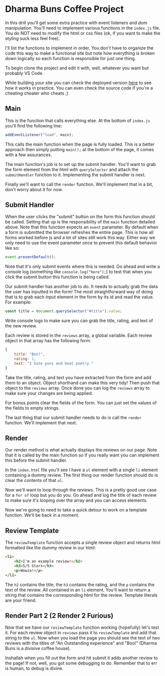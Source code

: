 # Dharma Buns Coffee Project
In this drill you'll get some extra practice with event listeners and dom manipulation. You'll need to implement various functions in the `index.js` file. You do NOT need to modify the html or css files (ok, if you want to make the styling suck less feel free).

I'll list the functions to implement in order. You don't have to organize the code this way to make a functional site but note how everything is broken down logically so each function is responsible for just one thing.

To begin clone the project and edit it with, well, whatever you want but probably VS Code.

While building your site you can check the deployed version [here](https://assert-justice.github.io/dharma_buns_site/) to see how it works in practice. You can even check the source code if you're a cheating cheater who cheats ;)

## Main
This is the function that calls everything else. At the bottom of `index.js` you'll find the following line:
```js
addEventListener("load", main);
```
This calls the main function when the page is fully loaded. This is a better approach then simply putting `main();` at the bottom of the page, it comes with a few assurances.

The main function's job is to set up the submit handler. You'll want to grab the form element from the html with `querySelector` and attach the `submitHandler` function to it. Implementing the submit handler is next.

Finally we'll want to call the `render` function. We'll implement that in a bit, don't worry about it for now.

## Submit Handler
When the user clicks the "submit" button on the form this function should be called. Setting that up is the responsibility of the `main` function detailed above. Note that this function expects an `event` parameter. By default when a form is submitted the browser refreshes the entire page. This is how all forms worked before js and a lot of sites still work this way. Either way we only need to use the event parameter once to prevent this default behavior like so:

```js
event.preventDefault();
```

Note that it's only submit events where this is needed. Go ahead and write a console log (something like `console.log("here");`) to test that when you click the submit button this function is being called.

Our submit handler has another job to do. It needs to actually grab the data the user has inputted in the form! The most straightforward way of doing that is to grab each input element in the form by its id and read the value. For example:

```js
const title = document.querySelector("#title").value;
```

Write console logs to make sure you can grab the title, rating, and text of the new review.

Each review is stored in the `reviews` array, a global variable. Each review object in that array has the following form:

```js
{
    title: "Boo!",
    rating: 1,
    text: "I hate puns and beat poetry."
}
```

Take the title, rating, and text you have extracted from the form and add them to an object. Object shorthand can make this very tidy! Then push that object to the `reviews` array. Once done you can log the `reviews` array to make sure your changes are being applied.

For bonus points clear the fields of the form. You can just set the values of the fields to empty strings.

The last thing that our submit handler needs to do is call the `render` function. We'll implement that next.

## Render
Our render method is what actually displays the reviews on our page. Note that it is called by the main function so if you really want you can implement this before the submit handler.

In the `index.html` file you'll see I have a `ul` element with a single `li` element containing a dummy review. The first thing our render function should do is clear the contents of that `ul`.

Now we'll want to loop through the reviews. This is a pretty good use case for a `for of` loop but you do you. Go ahead and log the title of each review to make sure it's looping over the array and you can access elements.

Now we're going to need to take a quick detour to work on a template function. We'll be back in a moment.

## Review Template
The `reviewTemplate` function accepts a single review object and returns html formatted like the dummy review in our html:

```html
<li>
    <h2>I'm an example review!</h2>
    <h3>5/5 Stars</h3>
    <p>Wowza!</p>
</li>
```

The `h2` contains the title, the `h3` contains the rating, and the `p` contains the text of the review. All contained in an `li` element. You'll want to return a string that contains the corresponding html for the review. Template literals are your friend.

## Render Part 2 (2 Render 2 Furious)
Now that we have our `reviewTemplate` function working (hopefully) let's test it. For each review object in `reviews` pass it to `reviewTemplate` and add that string to the `ul`. Now when you load the page you should see the text of two reviews with the titles of "An Outstanding experience" and "Boo!" (Dharma Buns is a divisive coffee house).

Inshallah when you fill out the form and hit submit it adds another review to the page! If not, well, you got some debugging to do. Remember that to err is human, to debug is divine.
